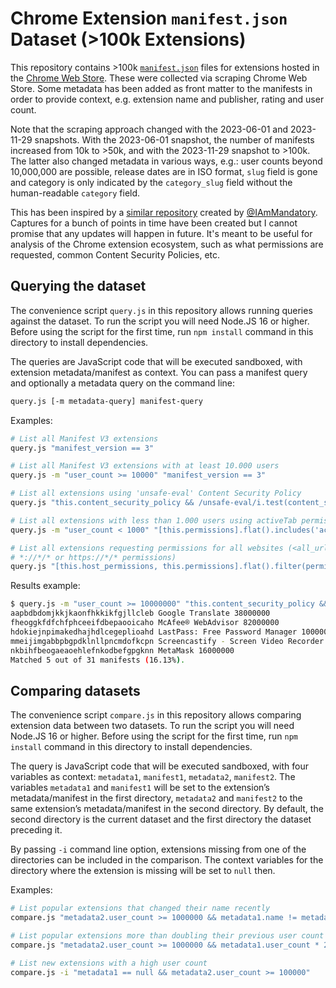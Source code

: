 # Chrome Extension `manifest.json` Dataset (>100k Extensions)

This repository contains >100k [`manifest.json`](https://developer.chrome.com/extensions/manifest) files for extensions hosted in the [Chrome Web Store](https://chromewebstore.google.com/). These were collected via scraping Chrome Web Store. Some metadata has been added as front matter to the manifests in order to provide context, e.g. extension name and publisher, rating and user count.

Note that the scraping approach changed with the 2023-06-01 and 2023-11-29 snapshots. With the 2023-06-01 snapshot, the number of manifests increased from 10k to >50k, and with the  2023-11-29 snapshot to >100k. The latter also changed metadata in various ways, e.g.: user counts beyond 10,000,000 are possible, release dates are in ISO format, `slug` field is gone and category is only indicated by the `category_slug` field without the human-readable `category` field.

This has been inspired by a [similar repository](https://github.com/mandatoryprogrammer/chrome-extension-manifests-dataset/) created by [@IAmMandatory](https://infosec.exchange/@mandatory). Captures for a bunch of points in time have been created but I cannot promise that any updates will happen in future. It's meant to be useful for analysis of the Chrome extension ecosystem, such as what permissions are requested, common Content Security Policies, etc.

## Querying the dataset

The convenience script `query.js` in this repository allows running queries against the dataset. To run the script you will need Node.JS 16 or higher. Before using the script for the first time, run `npm install` command in this directory to install dependencies.

The queries are JavaScript code that will be executed sandboxed, with extension metadata/manifest as context. You can pass a manifest query and optionally a metadata query on the command line:

```sh
query.js [-m metadata-query] manifest-query
```

Examples:

```sh
# List all Manifest V3 extensions
query.js "manifest_version == 3"
```

```sh
# List all Manifest V3 extensions with at least 10.000 users
query.js -m "user_count >= 10000" "manifest_version == 3"
```

```sh
# List all extensions using 'unsafe-eval' Content Security Policy
query.js "this.content_security_policy && /unsafe-eval/i.test(content_security_policy.extension_pages || content_security_policy)"
```

```sh
# List all extensions with less than 1.000 users using activeTab permission
query.js -m "user_count < 1000" "[this.permissions].flat().includes('activeTab')"
```

```sh
# List all extensions requesting permissions for all websites (<all_urls>,
# *://*/* or https://*/* permissions)
query.js "[this.host_permissions, this.permissions].flat().filter(permission => ['<all_urls>', '*://*/*', 'https://*/*'].includes(permission)).length"
```

Results example:
```sh
$ query.js -m "user_count >= 10000000" "this.content_security_policy && /unsafe-eval/i.test(content_security_policy.extension_pages || content_security_policy)"
aapbdbdomjkkjkaonfhkkikfgjllcleb Google Translate 38000000
fheoggkfdfchfphceeifdbepaooicaho McAfee® WebAdvisor 82000000
hdokiejnpimakedhajhdlcegeplioahd LastPass: Free Password Manager 10000000
mmeijimgabbpbgpdklnllpncmdofkcpn Screencastify - Screen Video Recorder 12000000
nkbihfbeogaeaoehlefnkodbefgpgknn MetaMask 16000000
Matched 5 out of 31 manifests (16.13%).
```

## Comparing datasets

The convenience script `compare.js` in this repository allows comparing extension data between two datasets. To run the script you will need Node.JS 16 or higher. Before using the script for the first time, run `npm install` command in this directory to install dependencies.

The query is JavaScript code that will be executed sandboxed, with four variables as context: `metadata1`, `manifest1`, `metadata2`, `manifest2`. The variables `metadata1` and `manifest1` will be set to the extension’s metadata/manifest in the first directory, `metadata2` and `manifest2` to the same extension’s metadata/manifest in the second directory. By default, the second directory is the current dataset and the first directory the dataset preceding it.

By passing `-i` command line option, extensions missing from one of the directories can be included in the comparison. The context variables for the directory where the extension is missing will be set to `null` then.

Examples:

```sh
# List popular extensions that changed their name recently
compare.js "metadata2.user_count >= 1000000 && metadata1.name != metadata2.name"
```

```sh
# List popular extensions more than doubling their previous user count
compare.js "metadata2.user_count >= 1000000 && metadata1.user_count * 2 < metadata2.user_count"
```

```sh
# List new extensions with a high user count
compare.js -i "metadata1 == null && metadata2.user_count >= 100000"
```
